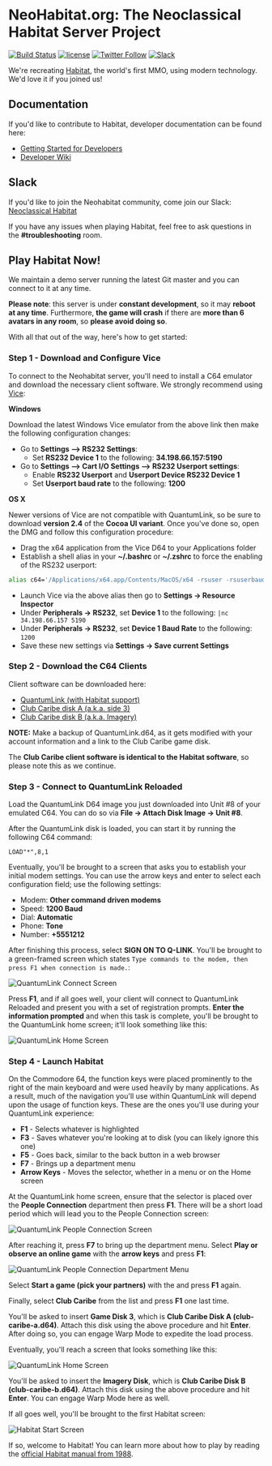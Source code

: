 NeoHabitat.org: The Neoclassical Habitat Server Project
=======================================================

[![Build Status](https://travis-ci.org/frandallfarmer/neohabitat.svg?branch=master)](https://travis-ci.org/frandallfarmer/neohabitat)
[![license](https://img.shields.io/github/license/mashape/apistatus.svg)](https://github.com/frandallfarmer/neohabitat/blob/master/LICENSE)
[![Twitter Follow](https://img.shields.io/twitter/follow/NeoHabitatProj.svg?style=social&label=Follow)](https://twitter.com/NeoHabitatProj)
[![Slack](http://slack.neohabitat.org/badge.svg)](http://slack.neohabitat.org/)

We're recreating [Habitat](https://en.wikipedia.org/wiki/Habitat_(video_game)), the world's first MMO, using modern technology.  We'd love it if you joined us!

Documentation
-------------

If you'd like to contribute to Habitat, developer documentation can be found here:

  - [Getting Started for Developers](https://github.com/frandallfarmer/neohabitat-doc/blob/master/docs/getting_started.md)
  - [Developer Wiki](https://github.com/frandallfarmer/neohabitat/wiki/Developers-Documentation)

Slack
-----

If you'd like to join the Neohabitat community, come join our Slack: [Neoclassical Habitat](http://slack.neohabitat.org/)

If you have any issues when playing Habitat, feel free to ask questions in the **#troubleshooting** room.

Play Habitat Now!
-----------------

We maintain a demo server running the latest Git master and you can connect to it at any time.

**Please note**: this server is under **constant development**, so it may **reboot at any time**.  Furthermore, **the game will crash** if there are **more than 6 avatars in any room**, so **please avoid doing so**.

With all that out of the way, here's how to get started:

### Step 1 - Download and Configure Vice

To connect to the Neohabitat server, you'll need to install a C64 emulator and download the necessary client software.  We strongly recommend using [Vice](http://vice-emu.sourceforge.net/):

**Windows**

Download the latest Windows Vice emulator from the above link then make the following configuration changes:

- Go to **Settings –> RS232 Settings**:
  - Set **RS232 Device 1** to the following: **34.198.66.157:5190**
- Go to **Settings –> Cart I/O Settings –> RS232 Userport settings**:
  - Enable **RS232 Userport** and **Userport Device RS232 Device 1**
  - Set **Userport baud rate** to the following: **1200**

**OS X**

Newer versions of Vice are not compatible with QuantumLink, so be sure to download **version 2.4** of the **Cocoa UI variant**.  Once you've done so, open the DMG and follow this configuration procedure:

- Drag the x64 application from the Vice D64 to your Applications folder
- Establish a shell alias in your **~/.bashrc** or **~/.zshrc** to force the enabling of the RS232 userport:

```bash
alias c64='/Applications/x64.app/Contents/MacOS/x64 -rsuser -rsuserbaud 1200 -rsuserdev 0'
```

- Launch Vice via the above alias then go to **Settings -> Resource Inspector**
- Under **Peripherals -> RS232**, set **Device 1** to the following: ```|nc 34.198.66.157 5190```
- Under **Peripherals -> RS232**, set **Device 1 Baud Rate** to the following: ```1200```
- Save these new settings via **Settings -> Save current Settings**

### Step 2 - Download the C64 Clients

Client software can be downloaded here:

- [QuantumLink (with Habitat support)](https://s3.amazonaws.com/ssalevan/neohabitat/QuantumLink.d64)
- [Club Caribe disk A (a.k.a. side 3)](https://s3.amazonaws.com/ssalevan/neohabitat/club-caribe-a.d64)
- [Club Caribe disk B (a.k.a. Imagery)](https://s3.amazonaws.com/ssalevan/neohabitat/club-caribe-b.d64)

**NOTE:** Make a backup of QuantumLink.d64, as it gets modified with your account information and a link to the Club Caribe game disk.

The **Club Caribe client software is identical to the Habitat software**, so please note this as we continue.

### Step 3 - Connect to QuantumLink Reloaded

Load the QuantumLink D64 image you just downloaded into Unit #8 of your emulated C64.  You can do so via **File -> Attach Disk Image -> Unit #8**.

After the QuantumLink disk is loaded, you can start it by running the following C64 command:

```
LOAD"*",8,1
```

Eventually, you'll be brought to a screen that asks you to establish your initial modem settings.  You can use the arrow keys and enter to select each configuration field; use the following settings:

- Modem: **Other command driven modems**
- Speed: **1200 Baud**
- Dial: **Automatic**
- Phone: **Tone**
- Number: **+5551212**

After finishing this process, select **SIGN ON TO Q-LINK**.  You'll be brought to a green-framed screen which states ```Type commands to the modem, then press F1 when connection is made.```:

![QuantumLink Connect Screen](https://s3.amazonaws.com/ssalevan/neohabitat/connect_qlink.png)

Press **F1**, and if all goes well, your client will connect to QuantumLink Reloaded and present you with a set of registration prompts.  **Enter the information prompted** and when this task is complete, you'll be brought to the QuantumLink home screen; it'll look something like this:

![QuantumLink Home Screen](http://toastytech.com/guis/c64gquantumlink.gif)

### Step 4 - Launch Habitat

On the Commodore 64, the function keys were placed prominently to the right of the main keyboard and were used heavily by many applications.  As a result, much of the navigation you'll use within QuantumLink will depend upon the usage of function keys.  These are the ones you'll use during your QuantumLink experience:

- **F1** - Selects whatever is highlighted
- **F3** - Saves whatever you're looking at to disk (you can likely ignore this one)
- **F5** - Goes back, similar to the back button in a web browser
- **F7** - Brings up a department menu
- **Arrow Keys** - Moves the selector, whether in a menu or on the Home screen

At the QuantumLink home screen, ensure that the selector is placed over the **People Connection** department then press **F1**.  There will be a short load period which will lead you to the People Connection screen:

![QuantumLink People Connection Screen](https://s3.amazonaws.com/ssalevan/neohabitat/people_connection.png)

After reaching it, press **F7** to bring up the department menu.  Select **Play or observe an online game** with the **arrow keys** and press **F1**:

![QuantumLink People Connection Department Menu](https://s3.amazonaws.com/ssalevan/neohabitat/department_menu.png)

Select **Start a game (pick your partners)** with the and press **F1** again.

Finally, select **Club Caribe** from the list and press **F1** one last time.

You'll be asked to insert **Game Disk 3**, which is **Club Caribe Disk A (club-caribe-a.d64)**.  Attach this disk using the above procedure and hit **Enter**.  After doing so, you can engage Warp Mode to expedite the load process.

Eventually, you'll reach a screen that looks something like this:

![QuantumLink Home Screen](http://vzn.eddcoates.com/clubcaribe/sitepics/ClubCarFront.gif)

You'll be asked to insert the **Imagery Disk**, which is **Club Caribe Disk B (club-caribe-b.d64)**.  Attach this disk using the above procedure and hit **Enter**.  You can engage Warp Mode here as well.

If all goes well, you'll be brought to the first Habitat screen:

![Habitat Start Screen](https://s3.amazonaws.com/ssalevan/neohabitat/habitat_start.png)

If so, welcome to Habitat!  You can learn more about how to play by reading the [official Habitat manual from 1988](https://s3.amazonaws.com/ssalevan/Habitat_Manual_1988.pdf).
